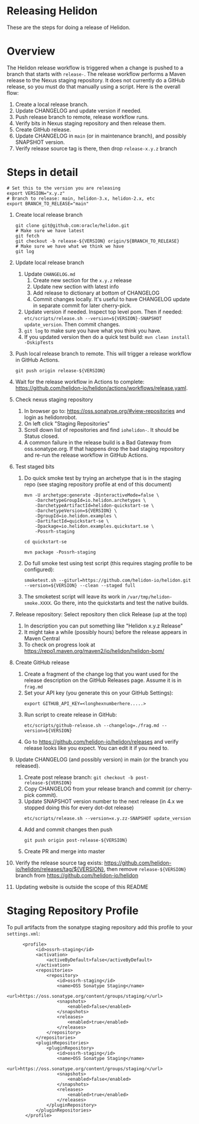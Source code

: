 
# Releasing Helidon

These are the steps for doing a release of Helidon.

# Overview

The Helidon release workflow is triggered when a change is pushed to
a branch that starts with `release-`. The release workflow performs
a Maven release to the Nexus staging repository. It does not currently
do a GitHub release, so you must do that manually using a script. Here
is the overall flow:

1. Create a local release branch.
2. Update CHANGELOG and update version if needed.
3. Push release branch to remote, release workflow runs.
4. Verify bits in Nexus staging repository and then release them.
5. Create GitHub release.
6. Update CHANGELOG in `main` (or in maintenance branch), and possibly SNAPSHOT version.
7. Verify release source tag is there, then drop `release-x.y.z` branch

# Steps in detail

```
# Set this to the version you are releasing
export VERSION="x.y.z"
# Branch to release: main, helidon-3.x, helidon-2.x, etc
export BRANCH_TO_RELEASE="main"
```

1. Create local release branch
    ```
    git clone git@github.com:oracle/helidon.git
    # Make sure we have latest
    git fetch
    git checkout -b release-${VERSION} origin/${BRANCH_TO_RELEASE}
    # Make sure we have what we think we have
    git log
    ```
2. Update local release branch
   1. Update `CHANGELOG.md`
      1. Create new section for the `x.y.z` release
      2. Update new section with latest info
      3. Add release to dictionary at bottom of CHANGELOG
      4. Commit changes locally. It's useful to have CHANGELOG update in separate commit for later cherry-pick.
   2. Update version if needed. Inspect top level pom. Then if needed:
      `etc/scripts/release.sh --version=${VERSION}-SNAPSHOT update_version`. Then commit changes.
   3. `git log` to make sure you have what you think you have.
   4. If you updated version then do a quick test build: `mvn clean install -DskipTests`

3. Push local release branch to remote. This will trigger a release workflow in GitHub Actions.

    ```
    git push origin release-${VERSION}
    ```

4. Wait for the release workflow in Actions to complete: https://github.com/helidon-io/helidon/actions/workflows/release.yaml.

5. Check nexus staging repository
    1. In browser go to: https://oss.sonatype.org/#view-repositories and login as helidonrobot.
    2. On left click "Staging Repositories"
    3. Scroll down list of repositories and find `iohelidon-`. It should be Status closed.
    4. A common failure in the release build is a Bad Gateway from oss.sonatype.org. If that happens
       drop the bad staging repository and re-run the release workflow in GitHub Actions.
    
6. Test staged bits    
    1. Do quick smoke test by trying an archetype that is in the staging
       repo (see staging repository profile at end of this document)
    
        ```
        mvn -U archetype:generate -DinteractiveMode=false \
            -DarchetypeGroupId=io.helidon.archetypes \
            -DarchetypeArtifactId=helidon-quickstart-se \
            -DarchetypeVersion=${VERSION} \
            -DgroupId=io.helidon.examples \
            -DartifactId=quickstart-se \
            -Dpackage=io.helidon.examples.quickstart.se \
            -Possrh-staging
        
        cd quickstart-se
        
        mvn package -Possrh-staging
        ```
        
    2. Do full smoke test using test script (this requires staging profile to be configured):
       ```
       smoketest.sh --giturl=https://github.com/helidon-io/helidon.git --version=${VERSION} --clean --staged full
       ```
    3. The smoketest script will leave its work in `/var/tmp/helidon-smoke.XXXX`.
       Go there, into the quickstarts and test the native builds.
       
6. Release repository: Select repository then click Release (up at the top)
   1. In description you can put something like "Helidon x.y.z Release"
   2. It might take a while (possibly hours) before the release appears in Maven Central
   3. To check on progress look at https://repo1.maven.org/maven2/io/helidon/helidon-bom/
       
6. Create GitHub release
   1. Create a fragment of the change log that you want used for the release
      description on the GitHub Releases page. Assume it is in `frag.md`
   2. Set your API key (you generate this on your GitHub Settings):
      ```
      export GITHUB_API_KEY=<longhexnumberhere.....>
      ```
   3. Run script to create release in GitHub:
      ```
      etc/scripts/github-release.sh --changelog=./frag.md --version=${VERSION}
      ```
   4. Go to https://github.com/helidon-io/helidon/releases and verify release looks like
      you expect. You can edit it if you need to.

7. Update CHANGELOG (and possibly version) in main (or the branch you released).
   1. Create post release branch: `git checkout -b post-release-${VERSION}`
   2. Copy CHANGELOG from your release branch and commit (or cherry-pick commit).
   3. Update SNAPSHOT version number to the next release (in 4.x we stopped doing this for every dot-dot release)
      ```
      etc/scripts/release.sh --version=x.y.zz-SNAPSHOT update_version
      ```
   4. Add and commit changes then push
      ```
      git push origin post-release-${VERSION}
      ```
   5. Create PR and merge into master

8. Verify the release source tag exists: https://github.com/helidon-io/helidon/releases/tag/${VERSION}, 
   then remove `release-${VERSION}` branch from https://github.com/helidon-io/helidon
9. Updating website is outside the scope of this README

# Staging Repository Profile

To pull artifacts from the sonatype staging repository add this profile to your `settings.xml`:

```
      <profile>
           <id>ossrh-staging</id>
           <activation>
               <activeByDefault>false</activeByDefault>
           </activation>
           <repositories>
               <repository>
                   <id>ossrh-staging</id>
                   <name>OSS Sonatype Staging</name>
                   <url>https://oss.sonatype.org/content/groups/staging/</url>
                   <snapshots>
                       <enabled>false</enabled>
                   </snapshots>
                   <releases>
                       <enabled>true</enabled>
                   </releases>
               </repository>
           </repositories>
           <pluginRepositories>
               <pluginRepository>
                   <id>ossrh-staging</id>
                   <name>OSS Sonatype Staging</name>
                   <url>https://oss.sonatype.org/content/groups/staging/</url>
                   <snapshots>
                       <enabled>false</enabled>
                   </snapshots>
                   <releases>
                       <enabled>true</enabled>
                   </releases>
               </pluginRepository>
           </pluginRepositories>
       </profile>
```
